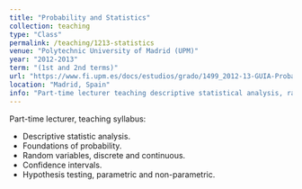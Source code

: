 ```yaml
---
title: "Probability and Statistics"
collection: teaching
type: "Class"
permalink: /teaching/1213-statistics
venue: "Polytechnic University of Madrid (UPM)"
year: "2012-2013"
term: "(1st and 2nd terms)"
url: "https://www.fi.upm.es/docs/estudios/grado/1499_2012-13-GUIA-Probabilidades%20y%20Estadistica%20I_1ersemestre.pdf"
location: "Madrid, Spain"
info: "Part-time lecturer teaching descriptive statistical analysis, random variables, confidence intervals and hypothesis testing."
---
```


Part-time lecturer, teaching syllabus:

* Descriptive statistic analysis.
* Foundations of probability.
* Random variables, discrete and continuous.
* Confidence intervals.
* Hypothesis testing, parametric and non-parametric.
